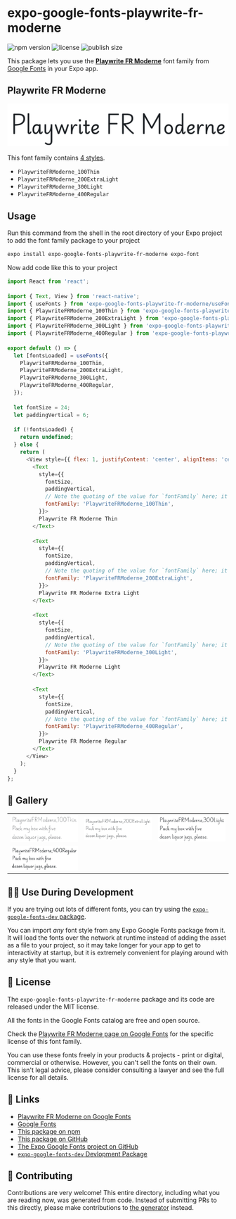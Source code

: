 # expo-google-fonts-playwrite-fr-moderne

![npm version](https://flat.badgen.net/npm/v/expo-google-fonts-playwrite-fr-moderne)
![license](https://flat.badgen.net/github/license/expo/google-fonts)
![publish size](https://flat.badgen.net/packagephobia/install/expo-google-fonts-playwrite-fr-moderne)

This package lets you use the [**Playwrite FR Moderne**](https://fonts.google.com/specimen/Playwrite+FR+Moderne) font family from [Google Fonts](https://fonts.google.com/) in your Expo app.

## Playwrite FR Moderne

![Playwrite FR Moderne](./font-family.png)

This font family contains [4 styles](#-gallery).

- `PlaywriteFRModerne_100Thin`
- `PlaywriteFRModerne_200ExtraLight`
- `PlaywriteFRModerne_300Light`
- `PlaywriteFRModerne_400Regular`

## Usage

Run this command from the shell in the root directory of your Expo project to add the font family package to your project
```sh
expo install expo-google-fonts-playwrite-fr-moderne expo-font
```

Now add code like this to your project
```js
import React from 'react';

import { Text, View } from 'react-native';
import { useFonts } from 'expo-google-fonts-playwrite-fr-moderne/useFonts';
import { PlaywriteFRModerne_100Thin } from 'expo-google-fonts-playwrite-fr-moderne/100Thin';
import { PlaywriteFRModerne_200ExtraLight } from 'expo-google-fonts-playwrite-fr-moderne/200ExtraLight';
import { PlaywriteFRModerne_300Light } from 'expo-google-fonts-playwrite-fr-moderne/300Light';
import { PlaywriteFRModerne_400Regular } from 'expo-google-fonts-playwrite-fr-moderne/400Regular';

export default () => {
  let [fontsLoaded] = useFonts({
    PlaywriteFRModerne_100Thin,
    PlaywriteFRModerne_200ExtraLight,
    PlaywriteFRModerne_300Light,
    PlaywriteFRModerne_400Regular,
  });

  let fontSize = 24;
  let paddingVertical = 6;

  if (!fontsLoaded) {
    return undefined;
  } else {
    return (
      <View style={{ flex: 1, justifyContent: 'center', alignItems: 'center' }}>
        <Text
          style={{
            fontSize,
            paddingVertical,
            // Note the quoting of the value for `fontFamily` here; it expects a string!
            fontFamily: 'PlaywriteFRModerne_100Thin',
          }}>
          Playwrite FR Moderne Thin
        </Text>

        <Text
          style={{
            fontSize,
            paddingVertical,
            // Note the quoting of the value for `fontFamily` here; it expects a string!
            fontFamily: 'PlaywriteFRModerne_200ExtraLight',
          }}>
          Playwrite FR Moderne Extra Light
        </Text>

        <Text
          style={{
            fontSize,
            paddingVertical,
            // Note the quoting of the value for `fontFamily` here; it expects a string!
            fontFamily: 'PlaywriteFRModerne_300Light',
          }}>
          Playwrite FR Moderne Light
        </Text>

        <Text
          style={{
            fontSize,
            paddingVertical,
            // Note the quoting of the value for `fontFamily` here; it expects a string!
            fontFamily: 'PlaywriteFRModerne_400Regular',
          }}>
          Playwrite FR Moderne Regular
        </Text>
      </View>
    );
  }
};

```

## 🔡 Gallery


||||
|-|-|-|
|![PlaywriteFRModerne_100Thin](.//100Thin/PlaywriteFRModerne_100Thin.ttf.png)|![PlaywriteFRModerne_200ExtraLight](.//200ExtraLight/PlaywriteFRModerne_200ExtraLight.ttf.png)|![PlaywriteFRModerne_300Light](.//300Light/PlaywriteFRModerne_300Light.ttf.png)||
|![PlaywriteFRModerne_400Regular](.//400Regular/PlaywriteFRModerne_400Regular.ttf.png)||||


## 👩‍💻 Use During Development

If you are trying out lots of different fonts, you can try using the [`expo-google-fonts-dev` package](https://github.com/freeboub/google-fonts/tree/master/font-packages/dev#readme).

You can import *any* font style from any Expo Google Fonts package from it. It will load the fonts
over the network at runtime instead of adding the asset as a file to your project, so it may take longer
for your app to get to interactivity at startup, but it is extremely convenient
for playing around with any style that you want.

## 📖 License

The `expo-google-fonts-playwrite-fr-moderne` package and its code are released under the MIT license.

All the fonts in the Google Fonts catalog are free and open source.

Check the [Playwrite FR Moderne page on Google Fonts](https://fonts.google.com/specimen/Playwrite+FR+Moderne) for the specific license of this font family.

You can use these fonts freely in your products & projects - print or digital, commercial or otherwise. However, you can't sell the fonts on their own. This isn't legal advice, please consider consulting a lawyer and see the full license for all details.

## 🔗 Links

- [Playwrite FR Moderne on Google Fonts](https://fonts.google.com/specimen/Playwrite+FR+Moderne)
- [Google Fonts](https://fonts.google.com/)
- [This package on npm](https://www.npmjs.com/package/expo-google-fonts-playwrite-fr-moderne)
- [This package on GitHub](https://github.com/freeboub/google-fonts/tree/master/font-packages/playwrite-fr-moderne)
- [The Expo Google Fonts project on GitHub](https://github.com/freeboub/google-fonts)
- [`expo-google-fonts-dev` Devlopment Package](https://github.com/freeboub/google-fonts/tree/master/font-packages/dev)

## 🤝 Contributing

Contributions are very welcome! This entire directory, including what you are reading now, was generated from code. Instead of submitting PRs to this directly, please make contributions to [the generator](https://github.com/freeboub/google-fonts/tree/master/packages/generator) instead.

